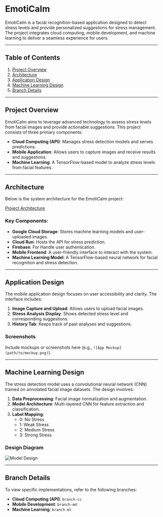 # EmotiCalm

EmotiCalm is a facial recognition-based application designed to detect stress levels and provide personalized suggestions for stress management. The project integrates cloud computing, mobile development, and machine learning to deliver a seamless experience for users.

---

## Table of Contents
1. [Project Overview](#project-overview)
2. [Architecture](#architecture)
3. [Application Design](#application-design)
4. [Machine Learning Design](#machine-learning-design)
5. [Branch Details](#branch-details)

---

## Project Overview
EmotiCalm aims to leverage advanced technology to assess stress levels from facial images and provide actionable suggestions. This project consists of three primary components:
- **Cloud Computing (API)**: Manages stress detection models and serves predictions.
- **Mobile Application**: Allows users to capture images and receive results and suggestions.
- **Machine Learning**: A TensorFlow-based model to analyze stress levels from facial features.

---

## Architecture

Below is the system architecture for the EmotiCalm project:

[Project Architecture](Image/architecture-cloud.jpg)

### Key Components:
- **Google Cloud Storage**: Stores machine learning models and user-uploaded images.
- **Cloud Run**: Hosts the API for stress prediction.
- **Firebase**: For Handle user authentication.
- **Mobile Frontend**: A user-friendly interface to interact with the system.
- **Machine Learning Model**: A TensorFlow-based neural network for facial recognition and stress detection.

---

## Application Design

The mobile application design focuses on user accessibility and clarity. The interface includes:
1. **Image Capture and Upload**: Allows users to upload facial images.
2. **Stress Analysis Display**: Shows detected stress level and corresponding suggestions.
3. **History Tab**: Keeps track of past analyses and suggestions.

### Screenshots
Include mockups or screenshots here (e.g., `![App Mockup](path/to/mockup.png)`).

---

## Machine Learning Design

The stress detection model uses a convolutional neural network (CNN) trained on annotated facial image datasets. The design involves:
1. **Data Preprocessing**: Facial image normalization and augmentation.
2. **Model Architecture**: Multi-layered CNN for feature extraction and classification.
3. **Label Mapping**:
   - 0: No Stress
   - 1: Weak Stress
   - 2: Medium Stress
   - 3: Strong Stress

### Design Diagram
![Model Design](path/to/model-design-image.png)

---

## Branch Details
To view specific implementations, refer to the following branches:
- **Cloud Computing (API)**: `branch-cc`
- **Mobile Development**: `branch-md`
- **Machine Learning**: `branch-ml`
